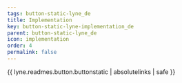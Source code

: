 ```yaml
---
tags: button-static-lyne_de
title: Implementation
key: button-static-lyne-implementation_de
parent: button-static-lyne_de
icon: implementation
order: 4
permalink: false  
---
```

{{ lyne.readmes.button.buttonstatic | absolutelinks | safe }}


